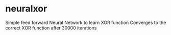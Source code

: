 # neuralxor
Simple feed forward Neural Network to learn XOR function
Converges to the correct XOR function after 30000 iterations
